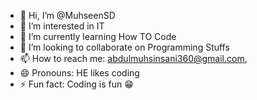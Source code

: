 - 👋 Hi, I’m @MuhseenSD
- 👀 I’m interested in IT
- 🌱 I’m currently learning How TO Code
- 💞️ I’m looking to collaborate on Programming Stuffs
- 📫 How to reach me: abdulmuhsinsani360@gmail.com, 
- 😄 Pronouns: HE likes coding
- ⚡ Fun fact: Coding is fun 😁

<!---
MuhseenSD/MuhseenSD is a ✨ special ✨ repository because its `README.md` (this file) appears on your GitHub profile.
You can click the Preview link to take a look at your changes.
--->
